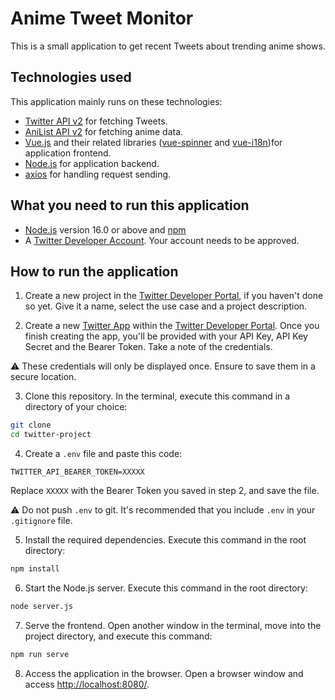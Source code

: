 # Anime Tweet Monitor

This is a small application to get recent Tweets about trending anime shows.

<!-- Insert GIF or include Vercel url-->

## Technologies used

This application mainly runs on these technologies:

- [Twitter API v2](https://developer.twitter.com/en/docs/twitter-api) for fetching Tweets.
- [AniList API v2](https://anilist.gitbook.io/anilist-apiv2-docs/) for fetching anime data.
- [Vue.js](https://vuejs.org/) and their related libraries ([vue-spinner](https://github.com/greyby/vue-spinner) and [vue-i18n](https://github.com/kazupon/vue-i18n))for application frontend.
- [Node.js](https://nodejs.org/en/) for application backend.
- [axios](https://github.com/axios/axios) for handling request sending.

## What you need to run this application

- [Node.js](https://nodejs.org/en/) version 16.0 or above and [npm](https://www.npmjs.com/)
- A [Twitter Developer Account](https://developer.twitter.com/en/portal/petition/essential/basic-info). Your account needs to be approved.

## How to run the application

1. Create a new project in the [Twitter Developer Portal](https://developer.twitter.com/en/portal/dashboard), if you haven't done so yet. Give it a name, select the use case and a project description.

2. Create a new [Twitter App](https://developer.twitter.com/en/docs/apps/overview) within the [Twitter Developer Portal](https://developer.twitter.com/en/portal/dashboard). Once you finish creating the app, you'll be provided with your API Key, API Key Secret and the Bearer Token. Take a note of the credentials.

:warning: These credentials will only be displayed once. Ensure to save them in a secure location.

3. Clone this repository. In the terminal, execute this command in a directory of your choice:

<!-- Todo: Add git URL, revise project title -->

```bash
git clone
cd twitter-project
```

4. Create a `.env` file and paste this code:

```
TWITTER_API_BEARER_TOKEN=XXXXX
```

Replace `XXXXX` with the Bearer Token you saved in step 2, and save the file.

:warning: Do not push `.env` to git. It's recommended that you include `.env` in your `.gitignore` file.


5. Install the required dependencies. Execute this command in the root directory:

```bash
npm install
```

6. Start the Node.js server. Execute this command in the root directory:

```bash
node server.js
```

7. Serve the frontend. Open another window in the terminal, move into the project directory, and execute this command:

```bash
npm run serve
```

8. Access the application in the browser. Open a browser window and access [http://localhost:8080/](http://localhost:8080/).